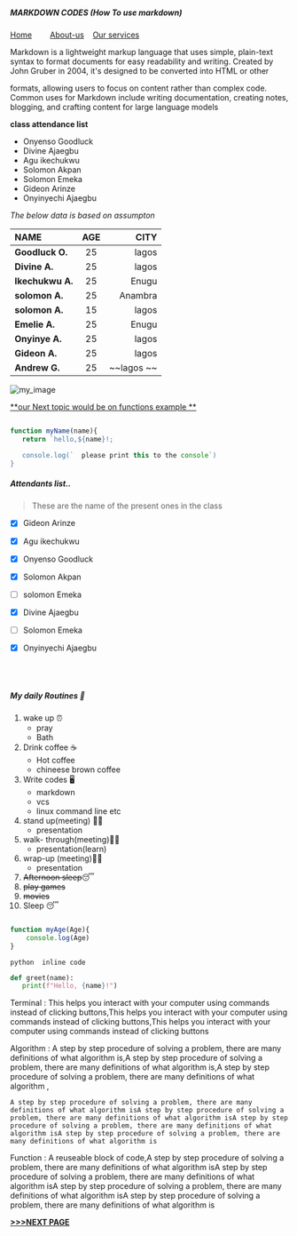 ##### MARKDOWN CODES (How To  use markdown)

[Home](www.google.com)   `    `[About-us](www.Amazon.com) &nbsp; &nbsp;[Our services]()


Markdown is a lightweight markup language that uses simple, plain-text syntax to format documents for easy readability and writing. Created by John Gruber in 2004, it's designed to be converted into HTML or other 

formats, allowing users to focus on content rather than complex code. Common uses for Markdown include writing documentation, creating notes, blogging, and crafting content for large language models

**class attendance list**
- Onyenso Goodluck
- Divine Ajaegbu
- Agu ikechukwu
- Solomon Akpan
- Solomon Emeka
- Gideon Arinze
- Onyinyechi Ajaegbu

*The below data is based on assumpton*

|NAME| AGE|CITY|
|:----------|:----:|-----:|
|**Goodluck O.**| 25 | lagos|
|**Divine A.**| 25 |lagos|
|**Ikechukwu A.**| 25| Enugu|
|**solomon A.**|25| Anambra|
|**solomon A.**|15|lagos|
|**Emelie A.** |25|Enugu|
|**Onyinye A.**|25| lagos|
|**Gideon A.** |25| lagos|
 |**Andrew G.**|25| ~~lagos ~~ |

 ![my_image](https://static.vecteezy.com/system/resources/thumbnails/030/287/075/small_2x/a-man-with-a-backpack-walking-on-the-beach-at-sunset-ai-generated-free-photo.jpg) 

 <u> **our Next topic would be on functions example ** </u>

 ```javascript
 
 function myName(name){
    return `hello,${name}!;

    console.log(`  please print this to the console`)
 } 

 ```

 ##### Attendants list.. 

 > These are the name of the present ones in the class

 - [x] Gideon Arinze
 - [x] Agu ikechukwu
 - [x] Onyenso Goodluck
 - [x] Solomon Akpan
 - [ ] solomon Emeka
 - [x] Divine Ajaegbu
 - [ ] Solomon Emeka
 - [x] Onyinyechi Ajaegbu


 <br>
 <br>


##### My daily Routines 📅

1. wake up ⏰
     - pray
     - Bath
2. Drink coffee ☕
     - Hot coffee
     - chineese brown coffee
3. Write codes 🖥️
     - markdown
     - vcs
     - linux command line etc
4. stand up(meeting) 👱🏾
    - presentation
5. walk- through(meeting)👱🏾
    - presentation(learn)
6. wrap-up (meeting)👱🏾
    - presentation
7. ~~Afternoon sleep~~😴
8. ~~play games~~
9. ~~movies~~
10. Sleep 😴

```javaScript

function myAge(Age){
    console.log(Age)
}

```

`python 
inline code`

```python
def greet(name):
   print(f"Hello, {name}!")

```

Terminal
  : This helps you interact with your computer using commands instead of clicking buttons,This helps you interact with your computer using commands instead of clicking buttons,This helps you interact with your computer using commands instead of clicking buttons

Algorithm
  : A step by step procedure of solving a problem, there are many definitions of what algorithm is,A step by step procedure of solving a problem, there are many definitions of what algorithm is,A step by step procedure of solving a problem, there are many definitions of what algorithm ,

    A step by step procedure of solving a problem, there are many definitions of what algorithm isA step by step procedure of solving a problem, there are many definitions of what algorithm isA step by step procedure of solving a problem, there are many definitions of what algorithm isA step by step procedure of solving a problem, there are many definitions of what algorithm is

Function
  : A reuseable block of code,A step by step procedure of solving a problem, there are many definitions of what algorithm isA step by step procedure of solving a problem, there are many definitions of what algorithm isA step by step procedure of solving a problem, there are many definitions of what algorithm isA step by step procedure of solving a problem, there are many definitions of what algorithm is

[**>>>NEXT PAGE**]()


    
 

 

 

 

